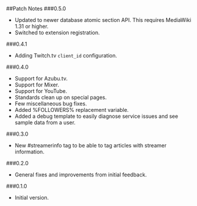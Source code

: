 ##Patch Notes
###0.5.0
* Updated to newer database atomic section API.  This requires MediaWiki 1.31 or higher.
* Switched to extension registration.

###0.4.1
* Adding Twitch.tv `client_id` configuration.

###0.4.0
* Support for Azubu.tv.
* Support for Mixer.
* Support for YouTube.
* Standards clean up on special pages.
* Few miscellaneous bug fixes.
* Added %FOLLOWERS% replacement variable.
* Added a debug template to easily diagnose service issues and see sample data from a user.

###0.3.0
* New #streamerinfo tag to be able to tag articles with streamer information.

###0.2.0
* General fixes and improvements from initial feedback.

###0.1.0
* Initial version.